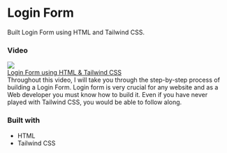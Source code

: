 # Login Form

Built Login Form using HTML and Tailwind CSS.

### Video

<a href="https://youtu.be/_48NQ2e6Cdk"><img src="https://i.ytimg.com/vi/_48NQ2e6Cdk/mqdefault.jpg"></a><br/>
<a href="https://youtu.be/_48NQ2e6Cdk">Login Form using HTML & Tailwind CSS</a><br/>
Throughout this video, I will take you through the step-by-step process of building a Login Form. Login form is very crucial for any website and as a Web developer you must know how to build it. Even if you have never played with Tailwind CSS, you would be able to follow along.

### Built with

- HTML
- Tailwind CSS
